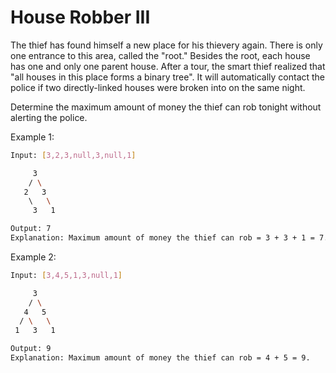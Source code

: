 # House Robber III

The thief has found himself a new place for his thievery again. There is only one entrance to this area, called the "root." Besides the root, each house has one and only one parent house. After a tour, the smart thief realized that "all houses in this place forms a binary tree". It will automatically contact the police if two directly-linked houses were broken into on the same night.

Determine the maximum amount of money the thief can rob tonight without alerting the police.

Example 1:

```bash
Input: [3,2,3,null,3,null,1]

     3
    / \
   2   3
    \   \
     3   1

Output: 7
Explanation: Maximum amount of money the thief can rob = 3 + 3 + 1 = 7.
```

Example 2:

```bash
Input: [3,4,5,1,3,null,1]

     3
    / \
   4   5
  / \   \
 1   3   1

Output: 9
Explanation: Maximum amount of money the thief can rob = 4 + 5 = 9.
```